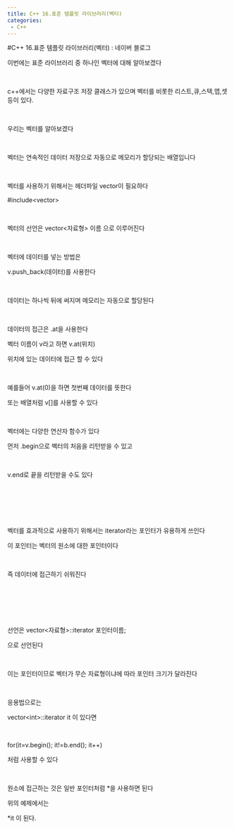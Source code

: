 ```yaml
---
title: C++ 16.표준 템플릿 라이브러리(벡터)
categories:
 - C++
---
```

#C++ 16.표준 템플릿 라이브러리(벡터) : 네이버 블로그
<div class="wrap_rabbit pcol2 _param(1) _postViewArea221730431563" id="post-view221730431563">
<!-- Rabbit HTML --><div class="se-viewer se-theme-default" lang="ko-KR">
<!-- SE_DOC_HEADER_END -->
<div class="se-main-container">
<div class="se-component se-text se-l-default" id="SE-040bd905-65ce-4106-a995-7eee6eed33ac">
<div class="se-component-content">
<div class="se-section se-section-text se-l-default">
<div class="se-module se-module-text"><!-- SE-TEXT { --><p class="se-text-paragraph se-text-paragraph-align-" id="SE-5ca255f7-01e2-4d75-bb99-d484317bbb38" style=""><span class="se-fs- se-ff-" id="SE-9250389f-e7db-4a19-936b-a5156e4359d7" style="">이번에는 표준  라이브러리 중 하나인 벡터에 대해 알아보겠다</span></p><!-- } SE-TEXT --><!-- SE-TEXT { --><p class="se-text-paragraph se-text-paragraph-align-" id="SE-aceb5db8-edaf-40e8-894d-e1629ee5304a" style=""><span class="se-fs- se-ff-" id="SE-ba2228f5-b425-4c4d-aabf-38c2a8007d93" style="">​</span></p><!-- } SE-TEXT --><!-- SE-TEXT { --><p class="se-text-paragraph se-text-paragraph-align-" id="SE-9bf3b41c-4b49-4fc0-9d6d-f0d8f1a9face" style=""><span class="se-fs- se-ff-" id="SE-768ad08c-219f-42e2-9074-3b3262fbb9e7" style="">c++에서는 다양한 자료구조 저장 클래스가 있으며 벡터를 비롯한 리스트,큐,스택,맵,셋 등이 있다.</span></p><!-- } SE-TEXT --><!-- SE-TEXT { --><p class="se-text-paragraph se-text-paragraph-align-" id="SE-98ee3832-d92a-4c34-8a9b-d964e22af9b2" style=""><span class="se-fs- se-ff-" id="SE-f3f11d41-5239-4f1a-a15a-5dc3c1bb51da" style="">​</span></p><!-- } SE-TEXT --><!-- SE-TEXT { --><p class="se-text-paragraph se-text-paragraph-align-" id="SE-0c24c069-767e-4858-9485-698e169337b3" style=""><span class="se-fs- se-ff-" id="SE-8e69fa9f-7ea6-4075-bad7-0278c21d7fa8" style="">우리는 벡터를 알아보겠다</span></p><!-- } SE-TEXT --><!-- SE-TEXT { --><p class="se-text-paragraph se-text-paragraph-align-" id="SE-a0b7efd6-97a3-4ae2-a552-5f58ed8d184c" style=""><span class="se-fs- se-ff-" id="SE-24110a63-36d4-4b35-9224-28f103cd9f3c" style="">​</span></p><!-- } SE-TEXT --><!-- SE-TEXT { --><p class="se-text-paragraph se-text-paragraph-align-" id="SE-4a9cb79e-459f-484f-b13d-d6ea74b39bfa" style=""><span class="se-fs- se-ff-" id="SE-87c6d574-067a-44c4-b800-cc0512a97fc7" style="">벡터는 연속적인 데이터 저장으로 자동으로 메모리가 할당되는 배열입니다</span></p><!-- } SE-TEXT --><!-- SE-TEXT { --><p class="se-text-paragraph se-text-paragraph-align-" id="SE-0e0dff19-feb2-4cb1-84cf-7c9168f3220e" style=""><span class="se-fs- se-ff-" id="SE-d4fa1ff6-cf21-4505-b30d-8922aa4350b0" style="">​</span></p><!-- } SE-TEXT --><!-- SE-TEXT { --><p class="se-text-paragraph se-text-paragraph-align-" id="SE-04ea2521-115b-4259-b69a-5086a96edfe6" style=""><span class="se-fs- se-ff-" id="SE-18f2b986-be25-4ea2-a3f3-f77d8cf0be9b" style="">벡터를 사용하기 위해서는  헤더파일 vector이 필요하다</span></p><!-- } SE-TEXT --><!-- SE-TEXT { --><p class="se-text-paragraph se-text-paragraph-align-" id="SE-20c353aa-a7af-4dda-a6b3-772fc6564683" style=""><span class="se-fs- se-ff-" id="SE-3d15d8f7-7db1-4ed8-bf3c-c4e904cd792a" style=""><span class="__se-hash-tag">#include</span>&lt;vector&gt;</span></p><!-- } SE-TEXT --><!-- SE-TEXT { --><p class="se-text-paragraph se-text-paragraph-align-" id="SE-21101005-b89f-4a6c-a38c-e95308dc1f9c" style=""><span class="se-fs- se-ff-" id="SE-0a3e5b3f-05e9-4c61-948b-ef219cdc99df" style="">​</span></p><!-- } SE-TEXT --><!-- SE-TEXT { --><p class="se-text-paragraph se-text-paragraph-align-" id="SE-072760b0-9e4e-46df-8dfa-583fbff381db" style=""><span class="se-fs- se-ff-" id="SE-ed7f1f6e-c475-4d4a-b1b3-76c873961df0" style="">벡터의 선언은 vector&lt;자료형&gt; 이름 으로 이루어진다</span></p><!-- } SE-TEXT --><!-- SE-TEXT { --><p class="se-text-paragraph se-text-paragraph-align-" id="SE-c3842c28-d2d1-4531-b11e-45591e7e9e1a" style=""><span class="se-fs- se-ff-" id="SE-4504c499-61fd-46c0-a771-7b99d45120af" style="">​</span></p><!-- } SE-TEXT --><!-- SE-TEXT { --><p class="se-text-paragraph se-text-paragraph-align-" id="SE-c3337139-8022-411a-a885-fe8dc781d982" style=""><span class="se-fs- se-ff-" id="SE-a319855e-3a04-434d-a1ce-9cee41b7086c" style="">벡터에 데이터를 넣는 방법은</span></p><!-- } SE-TEXT --><!-- SE-TEXT { --><p class="se-text-paragraph se-text-paragraph-align-" id="SE-a28fdac3-dd6f-4c78-b886-d70614c5031a" style=""><span class="se-fs- se-ff-" id="SE-3222ede5-9c89-4c75-b45c-a015ec14e521" style="">v.push_back(데이터)를 사용한다</span></p><!-- } SE-TEXT --><!-- SE-TEXT { --><p class="se-text-paragraph se-text-paragraph-align-" id="SE-e8104435-c2fb-4b81-86b4-ad4d154ca129" style=""><span class="se-fs- se-ff-" id="SE-97059415-72f2-47e7-b2bf-56ce8233b4cf" style="">​</span></p><!-- } SE-TEXT --><!-- SE-TEXT { --><p class="se-text-paragraph se-text-paragraph-align-" id="SE-f970b3b7-4c71-45ae-ad44-85a38f11dd12" style=""><span class="se-fs- se-ff-" id="SE-d6111654-a07f-413c-9d38-6a794c489584" style="">데이터는 하나씩 뒤에 써지며 메모리는 자동으로 할당된다</span></p><!-- } SE-TEXT --><!-- SE-TEXT { --><p class="se-text-paragraph se-text-paragraph-align-" id="SE-fe85e800-2513-410c-b805-5b63ecd551c3" style=""><span class="se-fs- se-ff-" id="SE-5e12fd9d-3992-4ff9-8e9f-cf646dccd2ca" style="">​</span></p><!-- } SE-TEXT --><!-- SE-TEXT { --><p class="se-text-paragraph se-text-paragraph-align-" id="SE-9fd9dde7-7f65-444e-b665-7c58aa768fb3" style=""><span class="se-fs- se-ff-" id="SE-02f54d01-2d15-4763-ab3d-1b248a30805a" style="">데이터의 접근은 .at을 사용한다</span></p><!-- } SE-TEXT --><!-- SE-TEXT { --><p class="se-text-paragraph se-text-paragraph-align-" id="SE-992cfd22-dbc7-489e-a7b2-6ded266987ad" style=""><span class="se-fs- se-ff-" id="SE-41895f9a-9e5e-403b-8a18-f5d6bdad53f2" style="">벡터 이름이 v라고 하면 v.at(위치) </span></p><!-- } SE-TEXT --><!-- SE-TEXT { --><p class="se-text-paragraph se-text-paragraph-align-" id="SE-3bfe4526-efd1-4b41-ae9e-421c871bc288" style=""><span class="se-fs- se-ff-" id="SE-8a81add4-9496-4dbf-92a5-f1297900bfc2" style="">위치에 있는 데이터에 접근 할 수 있다</span></p><!-- } SE-TEXT --><!-- SE-TEXT { --><p class="se-text-paragraph se-text-paragraph-align-" id="SE-a240cb3a-026c-409b-b0ba-3add98158b37" style=""><span class="se-fs- se-ff-" id="SE-64c81cdb-8117-4afb-98f2-2884b0c6270b" style="">​</span></p><!-- } SE-TEXT --><!-- SE-TEXT { --><p class="se-text-paragraph se-text-paragraph-align-" id="SE-cbab047a-bcf4-48bb-a398-0288ed96782e" style=""><span class="se-fs- se-ff-" id="SE-31212988-da1d-4220-9a6c-3700df24dc84" style="">예를들어 v.at(0)을 하면 첫번째 데이터를 뜻한다</span></p><!-- } SE-TEXT --><!-- SE-TEXT { --><p class="se-text-paragraph se-text-paragraph-align-" id="SE-a604df42-4278-43e4-8f18-2df8125f89f0" style=""><span class="se-fs- se-ff-" id="SE-60ab86f8-a69f-4641-b220-667c3c6ccdc8" style="">또는 배열처럼 v[]를 사용할 수 있다</span></p><!-- } SE-TEXT --><!-- SE-TEXT { --><p class="se-text-paragraph se-text-paragraph-align-" id="SE-46e969f1-35bb-4081-90b2-c9550f68b0dc" style=""><span class="se-fs- se-ff-" id="SE-05981589-5045-444f-882e-d412f315f00f" style="">​</span></p><!-- } SE-TEXT --><!-- SE-TEXT { --><p class="se-text-paragraph se-text-paragraph-align-" id="SE-06d83067-e9cb-45a9-8bcd-39b34b70b68e" style=""><span class="se-fs- se-ff-" id="SE-ffdd4d19-b86e-44a7-b16f-c94d8765bf25" style="">벡터에는 다양한 연산자 함수가 있다</span></p><!-- } SE-TEXT --><!-- SE-TEXT { --><p class="se-text-paragraph se-text-paragraph-align-" id="SE-f15127cb-b351-47e7-9bd2-9d4d6ab5635f" style=""><span class="se-fs- se-ff-" id="SE-0d51705d-df9f-49e7-b218-b0c85cfe65eb" style="">먼저 .begin으로 벡터의 처음을 리턴받을 수 있고</span></p><!-- } SE-TEXT --><!-- SE-TEXT { --><p class="se-text-paragraph se-text-paragraph-align-" id="SE-b316d081-20ac-44ed-b176-7454d199d851" style=""><span class="se-fs- se-ff-" id="SE-aa1f8ef7-ee02-464a-921c-520e98d3675e" style="">​</span></p><!-- } SE-TEXT --><!-- SE-TEXT { --><p class="se-text-paragraph se-text-paragraph-align-" id="SE-24ca38c3-eab4-4610-8673-216335a56dec" style=""><span class="se-fs- se-ff-" id="SE-0270d5a2-2b62-4c52-ae66-938f78b17cb1" style="">v.end로 끝을 리턴받을 수도 있다</span></p><!-- } SE-TEXT --><!-- SE-TEXT { --><p class="se-text-paragraph se-text-paragraph-align-" id="SE-a82faac1-4670-41d4-9850-8589eaba03b7" style=""><span class="se-fs- se-ff-" id="SE-8535b4d1-a758-42b7-ba51-60a6ce9e9a7b" style="">​</span></p><!-- } SE-TEXT --><!-- SE-TEXT { --><p class="se-text-paragraph se-text-paragraph-align-" id="SE-99a4916f-0957-4442-9078-8a1e58ad90af" style=""><span class="se-fs- se-ff-" id="SE-bd58e5f8-43cb-43d0-9e91-6b896e2ba0e0" style="">​</span></p><!-- } SE-TEXT --><!-- SE-TEXT { --><p class="se-text-paragraph se-text-paragraph-align-" id="SE-696a5379-9597-486c-93be-29388dc74f31" style=""><span class="se-fs- se-ff-" id="SE-0ad0166a-8366-461a-b7f3-79f9c3ff3b57" style="">​</span></p><!-- } SE-TEXT --><!-- SE-TEXT { --><p class="se-text-paragraph se-text-paragraph-align-" id="SE-f9faa8fd-a257-4486-9d0a-0a88c790a5d3" style=""><span class="se-fs- se-ff-" id="SE-e9346e3a-55f6-4b93-8f4b-05aaa960ff68" style="">벡터를 효과적으로 사용하기 위해서는 iterator라는 포인터가 유용하게 쓰인다</span></p><!-- } SE-TEXT --><!-- SE-TEXT { --><p class="se-text-paragraph se-text-paragraph-align-" id="SE-5b69a291-6ddd-49a8-9f0e-14e64a7a7659" style=""><span class="se-fs- se-ff-" id="SE-a8a222dd-07ee-42b4-b917-5b05aad00cac" style="">이 포인터는 벡터의 원소에 대한 포인터이다</span></p><!-- } SE-TEXT --><!-- SE-TEXT { --><p class="se-text-paragraph se-text-paragraph-align-" id="SE-b73b92da-9a21-4ae0-9ee4-ebc345a0b2a7" style=""><span class="se-fs- se-ff-" id="SE-b1ec823c-8c10-4950-9496-bd3c08c7b766" style="">​</span></p><!-- } SE-TEXT --><!-- SE-TEXT { --><p class="se-text-paragraph se-text-paragraph-align-" id="SE-aa61ed8e-de62-4751-bff7-2e45187f2557" style=""><span class="se-fs- se-ff-" id="SE-d1cc93f2-e32f-4b19-8109-1a734949bbe8" style="">즉 데이터에 접근하기 쉬워진다</span></p><!-- } SE-TEXT --><!-- SE-TEXT { --><p class="se-text-paragraph se-text-paragraph-align-" id="SE-13f05aa4-aed4-47f5-9509-4258a29c6d27" style=""><span class="se-fs- se-ff-" id="SE-fda4487a-dd17-44fc-a8f5-5e9f67ae6717" style="">​</span></p><!-- } SE-TEXT --><!-- SE-TEXT { --><p class="se-text-paragraph se-text-paragraph-align-" id="SE-8ed60019-e74b-4932-8127-c46ef36e8195" style=""><span class="se-fs- se-ff-" id="SE-c9f1cc2f-497c-4151-8a6c-20fa91b3f204" style="">​</span></p><!-- } SE-TEXT --><!-- SE-TEXT { --><p class="se-text-paragraph se-text-paragraph-align-" id="SE-103916a8-d2fa-4388-958e-7f8a22819b72" style=""><span class="se-fs- se-ff-" id="SE-773c8264-5d71-4d8b-88f9-8364d0f35a74" style="">​</span></p><!-- } SE-TEXT --><!-- SE-TEXT { --><p class="se-text-paragraph se-text-paragraph-align-" id="SE-6fbf941d-6a3d-4788-942c-d29e2dc81a26" style=""><span class="se-fs- se-ff-" id="SE-0ff637b9-c729-4eaf-a1d0-b359c4b8d99a" style="">선언은 vector&lt;자료형&gt;::iterator 포인터이름;</span></p><!-- } SE-TEXT --><!-- SE-TEXT { --><p class="se-text-paragraph se-text-paragraph-align-" id="SE-2d5d005d-9edf-4480-8ac9-477fcfc7610b" style=""><span class="se-fs- se-ff-" id="SE-ab810e47-730a-48ff-839a-93b5f7f8a2a9" style="">으로 선언된다</span></p><!-- } SE-TEXT --><!-- SE-TEXT { --><p class="se-text-paragraph se-text-paragraph-align-" id="SE-780e06cd-3d01-44e0-8088-7be27416ae4e" style=""><span class="se-fs- se-ff-" id="SE-3c8c7187-c778-46df-b7c0-1d5c59649df0" style="">​</span></p><!-- } SE-TEXT --><!-- SE-TEXT { --><p class="se-text-paragraph se-text-paragraph-align-" id="SE-97e1fddb-fa90-4c53-ad12-a19fa97949b6" style=""><span class="se-fs- se-ff-" id="SE-09e6ffa6-8804-4fce-b90c-2693fd723edd" style="">이는 포인터이므로 벡터가 무슨 자료형이냐에 따라 포인터 크기가 달라진다</span></p><!-- } SE-TEXT --><!-- SE-TEXT { --><p class="se-text-paragraph se-text-paragraph-align-" id="SE-00d0514e-033e-4892-aa17-40d6310b91d2" style=""><span class="se-fs- se-ff-" id="SE-581c2734-a12e-4170-ba17-7a853ddcba23" style="">​</span></p><!-- } SE-TEXT --><!-- SE-TEXT { --><p class="se-text-paragraph se-text-paragraph-align-" id="SE-585b64d0-a8c6-4c3c-b001-0552849c9736" style=""><span class="se-fs- se-ff-" id="SE-f2a8274b-bc70-442f-8368-c2336bde543f" style="">응용법으로는 </span></p><!-- } SE-TEXT --><!-- SE-TEXT { --><p class="se-text-paragraph se-text-paragraph-align-" id="SE-34d25e95-a8c1-4610-ac0f-3be1545cd2b4" style=""><span class="se-fs- se-ff-" id="SE-cd4ab763-dd2e-4702-b51a-89d0cf9aba3f" style=""> vector&lt;int&gt;::iterator it 이 있다면</span></p><!-- } SE-TEXT --><!-- SE-TEXT { --><p class="se-text-paragraph se-text-paragraph-align-" id="SE-85f6b1bc-2785-4e69-b188-38b401dae3e6" style=""><span class="se-fs- se-ff-" id="SE-7f9af3ff-4a8c-4186-ad6c-648030f305c4" style="">​</span></p><!-- } SE-TEXT --><!-- SE-TEXT { --><p class="se-text-paragraph se-text-paragraph-align-" id="SE-187960fb-6f6e-43b5-9280-89d92161b2b2" style=""><span class="se-fs- se-ff-" id="SE-aa8d49d5-35f1-4cbd-ac3f-33faf56289a2" style="">for(it=v.begin(); it!=b.end(); it++)</span></p><!-- } SE-TEXT --><!-- SE-TEXT { --><p class="se-text-paragraph se-text-paragraph-align-" id="SE-0ab2dd89-eedb-46ad-9bb7-a0b0707ce57c" style=""><span class="se-fs- se-ff-" id="SE-372eb157-0692-4e0a-9164-d1553cc1aeab" style="">처럼 사용할 수 있다</span></p><!-- } SE-TEXT --><!-- SE-TEXT { --><p class="se-text-paragraph se-text-paragraph-align-" id="SE-5bcd67a8-517a-4857-9d79-f2cf43271f2d" style=""><span class="se-fs- se-ff-" id="SE-f923f5d0-9098-467e-beee-5f4963fc16cf" style="">​</span></p><!-- } SE-TEXT --><!-- SE-TEXT { --><p class="se-text-paragraph se-text-paragraph-align-" id="SE-4d1a3793-de7b-4da8-858e-f99e6ebc6168" style=""><span class="se-fs- se-ff-" id="SE-e8bbfb17-cc16-4ec3-babb-9d3d51a510c7" style="">원소에 접근하는 것은 일반 포인터처럼 *을 사용하면 된다</span></p><!-- } SE-TEXT --><!-- SE-TEXT { --><p class="se-text-paragraph se-text-paragraph-align-" id="SE-27e4dfd7-064b-4c0a-beac-86f7a3cdb2c4" style=""><span class="se-fs- se-ff-" id="SE-abc15376-fb38-4508-9e0e-a08c41fddae0" style="">위의 예제에서는 </span></p><!-- } SE-TEXT --><!-- SE-TEXT { --><p class="se-text-paragraph se-text-paragraph-align-" id="SE-86ad3add-4ee5-42db-a1b5-21565c9b1ed2" style=""><span class="se-fs- se-ff-" id="SE-78512cdd-0151-4ef3-9f30-bae3983d2bfb" style="">*it 이 된다. </span></p><!-- } SE-TEXT --><!-- SE-TEXT { --><p class="se-text-paragraph se-text-paragraph-align-" id="SE-a2117609-97cc-4ed9-94ec-efbde99300f9" style=""><span class="se-fs- se-ff-" id="SE-04225db6-91c4-46f5-b780-5b6226d9dd0b" style="">​</span></p><!-- } SE-TEXT --><!-- SE-TEXT { --><p class="se-text-paragraph se-text-paragraph-align-" id="SE-e709df6e-adb9-4a00-aa14-d1891cb2afda" style=""><span class="se-fs- se-ff-" id="SE-25b2faaa-6a6c-44c8-8565-0d279f287552" style="">​</span></p><!-- } SE-TEXT --></div>
</div>
</div>
</div> </div>
</div>
</div>